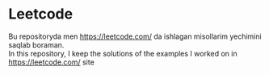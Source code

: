# Leetcode
Bu repositoryda men https://leetcode.com/ da ishlagan misollarim yechimini saqlab boraman.                                     
In this repository, I keep the solutions of the examples I worked on in https://leetcode.com/ site
